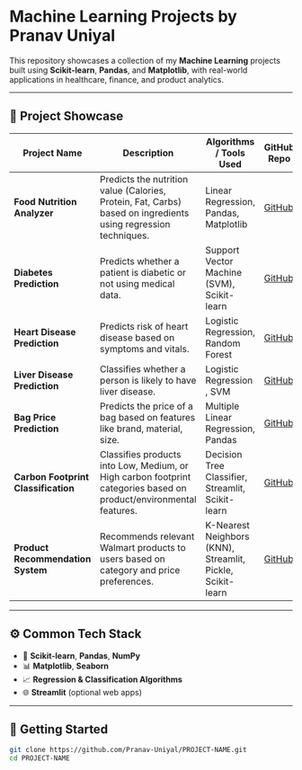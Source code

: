 #  Machine Learning Projects by Pranav Uniyal

This repository showcases a collection of my **Machine Learning** projects built using **Scikit-learn**, **Pandas**, and **Matplotlib**, with real-world applications in healthcare, finance, and product analytics.

---

## 📁 Project Showcase

| Project Name                 | Description                                                                 | Algorithms / Tools Used                      | GitHub Repo                                               |
|------------------------------|-----------------------------------------------------------------------------|-----------------------------------------------|------------------------------------------------------------|
| **Food Nutrition Analyzer**  | Predicts the nutrition value (Calories, Protein, Fat, Carbs) based on ingredients using regression techniques. | Linear Regression, Pandas, Matplotlib        | [GitHub](https://github.com/Pranav-Uniyal/Food-Nutrition-Analyzer) |
| **Diabetes Prediction**      | Predicts whether a patient is diabetic or not using medical data.           | Support Vector Machine (SVM), Scikit-learn   | [GitHub](https://github.com/Pranav-Uniyal/Diabetes-Prediction-System) |
| **Heart Disease Prediction** | Predicts risk of heart disease based on symptoms and vitals.                | Logistic Regression, Random Forest           | [GitHub](https://github.com/Pranav-Uniyal/Heart-Disease-Prediction) |
| **Liver Disease Prediction** | Classifies whether a person is likely to have liver disease.                | Logistic Regression , SVM                       | [GitHub](https://github.com/Pranav-Uniyal/Liver-Disease-Prediction) |
| **Bag Price Prediction**     | Predicts the price of a bag based on features like brand, material, size.  | Multiple Linear Regression, Pandas            | [GitHub](https://github.com/Pranav-Uniyal/Bag-Price-Prediction) |
| **Carbon Footprint Classification** | Classifies products into Low, Medium, or High carbon footprint categories based on product/environmental features.    | Decision Tree Classifier, Streamlit, Scikit-learn  | [GitHub]() |
| **Product Recommendation System**  | Recommends relevant Walmart products to users based on category and price preferences. | K-Nearest Neighbors (KNN), Streamlit, Pickle, Scikit-learn | [GitHub]() |

---

## ⚙️ Common Tech Stack

- 🧠 **Scikit-learn**, **Pandas**, **NumPy**
- 📊 **Matplotlib**, **Seaborn**
- 📈 **Regression & Classification Algorithms**
- 🌐 **Streamlit** (optional web apps)

---

## 🚀 Getting Started

```bash
git clone https://github.com/Pranav-Uniyal/PROJECT-NAME.git
cd PROJECT-NAME
```

